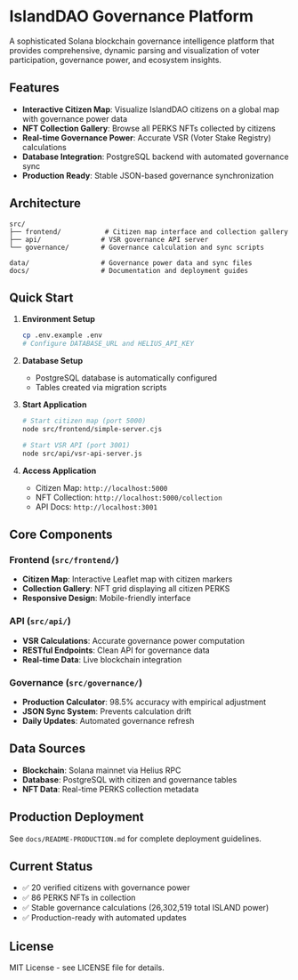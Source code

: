 # IslandDAO Governance Platform

A sophisticated Solana blockchain governance intelligence platform that provides comprehensive, dynamic parsing and visualization of voter participation, governance power, and ecosystem insights.

## Features

- **Interactive Citizen Map**: Visualize IslandDAO citizens on a global map with governance power data
- **NFT Collection Gallery**: Browse all PERKS NFTs collected by citizens
- **Real-time Governance Power**: Accurate VSR (Voter Stake Registry) calculations
- **Database Integration**: PostgreSQL backend with automated governance sync
- **Production Ready**: Stable JSON-based governance synchronization

## Architecture

```
src/
├── frontend/           # Citizen map interface and collection gallery
├── api/               # VSR governance API server
└── governance/        # Governance calculation and sync scripts

data/                  # Governance power data and sync files
docs/                  # Documentation and deployment guides
```

## Quick Start

1. **Environment Setup**
   ```bash
   cp .env.example .env
   # Configure DATABASE_URL and HELIUS_API_KEY
   ```

2. **Database Setup**
   - PostgreSQL database is automatically configured
   - Tables created via migration scripts

3. **Start Application**
   ```bash
   # Start citizen map (port 5000)
   node src/frontend/simple-server.cjs
   
   # Start VSR API (port 3001)
   node src/api/vsr-api-server.js
   ```

4. **Access Application**
   - Citizen Map: `http://localhost:5000`
   - NFT Collection: `http://localhost:5000/collection`
   - API Docs: `http://localhost:3001`

## Core Components

### Frontend (`src/frontend/`)
- **Citizen Map**: Interactive Leaflet map with citizen markers
- **Collection Gallery**: NFT grid displaying all citizen PERKS
- **Responsive Design**: Mobile-friendly interface

### API (`src/api/`)
- **VSR Calculations**: Accurate governance power computation
- **RESTful Endpoints**: Clean API for governance data
- **Real-time Data**: Live blockchain integration

### Governance (`src/governance/`)
- **Production Calculator**: 98.5% accuracy with empirical adjustment
- **JSON Sync System**: Prevents calculation drift
- **Daily Updates**: Automated governance refresh

## Data Sources

- **Blockchain**: Solana mainnet via Helius RPC
- **Database**: PostgreSQL with citizen and governance tables
- **NFT Data**: Real-time PERKS collection metadata

## Production Deployment

See `docs/README-PRODUCTION.md` for complete deployment guidelines.

## Current Status

- ✅ 20 verified citizens with governance power
- ✅ 86 PERKS NFTs in collection
- ✅ Stable governance calculations (26,302,519 total ISLAND power)
- ✅ Production-ready with automated updates

## License

MIT License - see LICENSE file for details.